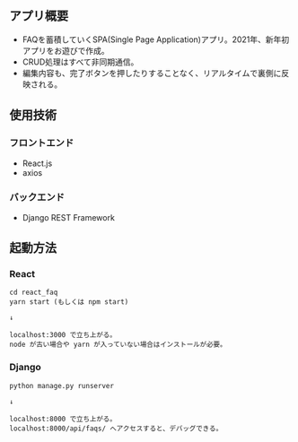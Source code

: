 ## アプリ概要
- FAQを蓄積していくSPA(Single Page Application)アプリ。2021年、新年初アプリをお遊びで作成。
- CRUD処理はすべて非同期通信。
- 編集内容も、完了ボタンを押したりすることなく、リアルタイムで裏側に反映される。

## 使用技術

### フロントエンド
- React.js
- axios

### バックエンド
- Django REST Framework

## 起動方法
### React
```
cd react_faq
yarn start (もしくは npm start)

↓

localhost:3000 で立ち上がる。
node が古い場合や yarn が入っていない場合はインストールが必要。
```

### Django
```
python manage.py runserver

↓

localhost:8000 で立ち上がる。
localhost:8000/api/faqs/ へアクセスすると、デバッグできる。
```

